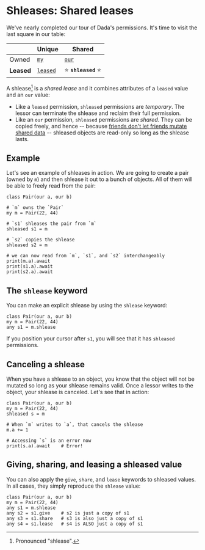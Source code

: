 # Shleases: Shared leases

We've nearly completed our tour of Dada's permissions. It's time to visit the last square in our table:

|            | Unique                 | Shared               |
| ---------- | ---------------------- | -------------------- |
| Owned      | [`my`](./my.md)        | [`our`](./our.md)    |
| **Leased** | [`leased`](./lease.md) | ⭐ **`shleased`** ⭐ |

A shlease[^pronounced] is a *shared lease* and it combines attributes of a `leased` value and an `our` value:

* Like a `leased` permission, `shleased` permissions are *temporary*. The lessor can terminate the shlease and reclaim their full permission.
* Like an `our` permission, `shleased` permissions are *shared*. They can be copied freely, and hence -- because [friends don't let friends mutate shared data](./sharing_xor_mutation.md) -- shleased objects are read-only so long as the shlease lasts. 

[^pronounced]: Pronounced "shlease".

## Example

Let's see an example of shleases in action. We are going to create a pair (owned by `m`) and then shlease it out to a bunch of objects. All of them will be able to freely read from the pair:

```
class Pair(our a, our b)

# `m` owns the `Pair`
my m = Pair(22, 44)

# `s1` shleases the pair from `m`
shleased s1 = m

# `s2` copies the shlease
shleased s2 = m

# we can now read from `m`, `s1`, and `s2` interchangeably
print(m.a).await
print(s1.a).await
print(s2.a).await
```

## The `shlease` keyword

You can make an explicit shlease by using the `shlease` keyword:

```
class Pair(our a, our b)
my m = Pair(22, 44)
any s1 = m.shlease
```

If you position your cursor after `s1`, you will see that it has `shleased` permissions.

## Canceling a shlease

When you have a shlease to an object, you know that the object will not be mutated so long as your shlease remains valid. Once a lessor writes to the object, your shlease is canceled. Let's see that in action:

```
class Pair(our a, our b)
my m = Pair(22, 44)
shleased s = m

# When `m` writes to `a`, that cancels the shlease
m.a += 1

# Accessing `s` is an error now
print(s.a).await    # Error!
```

## Giving, sharing, and leasing a shleased value

You can also apply the `give`, `share`, and `lease` keywords to shleased values. In all cases, they simply reproduce the `shlease` value:

```
class Pair(our a, our b)
my m = Pair(22, 44)
any s1 = m.shlease
any s2 = s1.give    # s2 is just a copy of s1
any s3 = s1.share   # s3 is also just a copy of s1
any s4 = s1.lease   # s4 is ALSO just a copy of s1
```